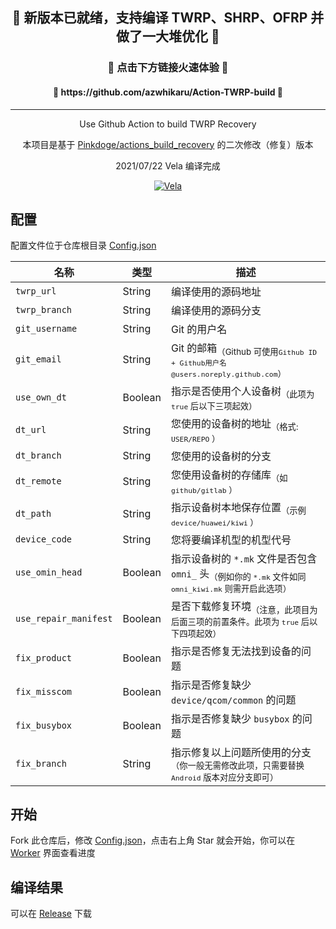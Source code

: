<h2 align="center"> 🎉 新版本已就绪，支持编译 TWRP、SHRP、OFRP 并做了一大堆优化 🎉 </h2>
<h3 align="center"> 🚀 点击下方链接火速体验 🚀 </h3>
<h4 align="center"> 🔗 https://github.com/azwhikaru/Action-TWRP-build 🔗 </h4>

---

<p align="center">
	Use Github Action to build TWRP Recovery
</p>

<p align="center">
	本项目是基于 <a href="https://github.com/Pinkdoge/actions_build_recovery">Pinkdoge/actions_build_recovery</a> 的二次修改（修复）版本
</p>

<p align="center">
	2021/07/22 Vela 编译完成
</p>

<p align="center">
	<a href="https://imgtu.com/i/Ww62fe"><img src="https://z3.ax1x.com/2021/07/22/Ww62fe.png" alt="Vela" border="0" /></a>
</p>


## 配置

配置文件位于仓库根目录 [Config.json](config.json)

| 名称               | 类型    | 描述                                                         |
| ------------------ | ------- | ------------------------------------------------------------ |
| `twrp_url`     | String  | 编译使用的源码地址                                        |
| `twrp_branch`  | String  | 编译使用的源码分支                                        |
| `git_username` | String  | Git 的用户名                                            |
| `git_email`    | String  | Git 的邮箱<sub>（Github 可使用`Github ID + Github用户名@users.noreply.github.com`）</sub> |
| `use_own_dt`   | Boolean | 指示是否使用个人设备树<sub>（此项为 `true` 后以下三项起效）</sub>  |
| `dt_url`           | String  | 您使用的设备树的地址<sub>（格式: `USER/REPO` ）</sub>                |
| `dt_branch`    | String  | 您使用的设备树的分支                                         |
| `dt_remote`        | String  | 您使用设备树的存储库<sub>（如 `github/gitlab` ）</sub>               |
| `dt_path`      | String  | 指示设备树本地保存位置<sub>（示例 `device/huawei/kiwi` ）</sub>      |
| `device_code`  | String  | 您将要编译机型的机型代号                                     |
| `use_omin_head`  | Boolean  | 指示设备树的 `*.mk` 文件是否包含 `omni_` 头<sub>（例如你的 `*.mk` 文件如同 `omni_kiwi.mk` 则需开启此选项）</sub>                                     |
| `use_repair_manifest`  | Boolean | 是否下载修复环境<sub>（注意，此项目为后面三项的前置条件。此项为 `true` 后以下四项起效） </sub>                              |
| `fix_product`  | Boolean | 指示是否修复无法找到设备的问题                               |
| `fix_misscom`  | Boolean | 指示是否修复缺少 `device/qcom/common` 的问题                   |
| `fix_busybox`      | Boolean | 指示是否修复缺少 `busybox` 的问题                              |
| `fix_branch`       | String  | 指示修复以上问题所使用的分支<sub>（你一般无需修改此项，只需要替换 `Android` 版本对应分支即可） </sub>                                 |

## 开始

Fork 此仓库后，修改 [Config.json](config.json)，点击右上角 Star 就会开始，你可以在 [Worker](../../actions) 界面查看进度

## 编译结果
可以在 [Release](../../releases) 下载
